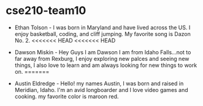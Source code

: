 # cse210-team10

- Ethan Tolson - 
I was born in Maryland and have lived across the US.  I enjoy basketball, coding, and cliff jumping. My favorite song is Dazon No. 2.
<<<<<<< HEAD
<<<<<<< HEAD

- Dawson Miskin -
Hey Guys I am Dawson I am from Idaho Falls...not to far away from Rexburg,
I enjoy exploring new palces and seeing new things, I also love to learn and am always looking for new things to work on.
=======
- Austin Eldredge -
Hello! my names Austin, I was born and raised in Meridian, Idaho. I'm an avid longboarder and I love video games and cooking. my favorite color is maroon red.

